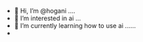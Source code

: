 - 👋 Hi, I’m @hogani ....
- 👀 I’m interested in ai ...
- 🌱 I’m currently learning how to use ai ......
- 
  

<!---
hogani/hogani is a ✨ special ✨ repository because its `README.md` (this file) appears on your GitHub profile.
You can click the Preview link to take a look at your changes.
--->
